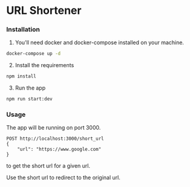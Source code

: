 # URL Shortener
### Installation
1. You'll need docker and docker-compose installed on your machine.
```bash
docker-compose up -d
```
2. Install the requirements
```bash
npm install
```
3. Run the app
```bash
npm run start:dev
```

### Usage
The app will be running on port 3000.
```
POST http://localhost:3000/short_url
{
    "url": "https://www.google.com"
}
```
to get the short url for a given url.

Use the short url to redirect to the original url.


